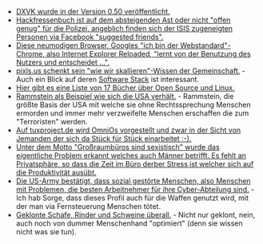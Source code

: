* [DXVK wurde in der Version 0.50 veröffentlicht.](https://www.phoronix.com/scan.php?page=news_item&px=DXVK-0.50-Direct3D-11-Vulkan)
* [Hackfressenbuch ist auf dem absteigenden Ast oder nicht "offen genug" für die Polizei, angeblich finden sich der ISIS zugeneigten Personen via Facebook "suggested friends".](https://blog.fefe.de/?ts=a411b804)
* [Diese neumodigen Browser, Googles "ich bin der Webstandard"-Chrome, also Internet Explorer Reloaded, "lernt von der Benutzung des Nutzers und entscheidet ...".](https://www.pro-linux.de/news/1/25865/google-erl%C3%A4utert-neue-richtlinie-zu-chrome-autoplay.html)
* [pixls.us schenkt sein "wie wir skallieren"-Wissen der Gemeinschaft.](https://opensource.com/article/18/5/pixls-us-community-photography) - Auch ein Blick auf deren [Software Stack](https://pixls.us/software/) ist interessant.
* [Hier gibt es eine Liste von 17 Bücher über Open Source und Linux.](https://opensource.com/article/18/5/list-books-Linux-open-source)
* [Rammstein als Beispiel wie sich die USA verhält.](https://weltnetz.tv/video/1482-eugen-drewermann-aufruf-zur-kampagne-stopp-air-base-ramstein-2018) - Rammstein, die größte Basis der USA mit welche sie ohne Rechtssprechung Menschen ermorden und immer mehr verzweifelte Menschen erschaffen die zum "Terroristen" werden.
* [Auf tuxproject.de wird OmniOs vorgestellt und zwar in der Sicht von Jemanden der sich da Stück für Stück einarbeitet :-).](https://tuxproject.de/blog/2018/05/ein-monat-mit-omnios-andere-sind-schon-mit-bsd-ueberfordert/)
* [Unter dem Motto "Großraumbüros sind sexistisch" wurde das eigentliche Problem erkannt welches auch Männer betrifft. Es fehlt an Privatsphäre, so dass die Zeit im Büro derber Stress ist welcher sich auf die Produktivität ausübt.](https://blog.fefe.de/?ts=a40fa258)
* [Die US-Army bestätigt, dass sozial gestörte Menschen, also Menschen mit Problemen, die besten Arbeitnehmer für ihre Cyber-Abteilung sind.](https://blog.fefe.de/?ts=a40fb1f4) - Ich hab Sorge, dass dieses Profil auch für die Waffen genutzt wird, mit der man via Fernsteuerung Menschen tötet.
* [Geklonte Schafe, Rinder und Schweine überall.](https://netzfrauen.org/2018/05/08/agriculture2-0-2/) - Nicht nur geklont, nein, auch noch von dummer Menschenhand "optimiert" (denn sie wissen nicht was sie tun).
